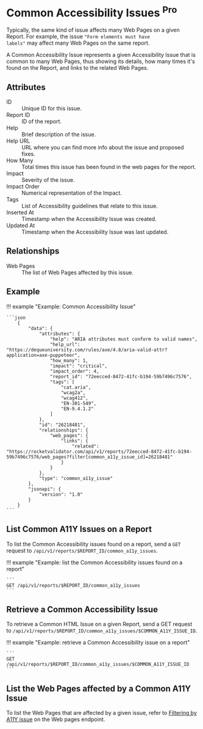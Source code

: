 # Common Accessibility Issues <sup class="badge-pro">Pro</sup>

Typically, the same kind of issue affects many Web Pages on a given Report. For example, the issue <code>"Form elements must have labels"</code> may affect many Web Pages on the same report.

A Common Accessibility Issue represents a given Accessibility Issue that is common to many Web Pages, thus showing its details, how many times it's found on the Report, and links to the related Web Pages.

## Attributes

<dl>
  <dt>ID</dt>
  <dd>Unique ID for this issue.</dd>

  <dt>Report ID</dt>
  <dd>ID of the report.</dd>

  <dt>Help</dt>
  <dd>Brief description of the issue.</dd>

  <dt>Help URL</dt>
  <dd>URL where you can find more info about the issue and proposed fixes.</dd>

  <dt>How Many</dt>
  <dd>Total times this issue has been found in the web pages for the report.</dd>

  <dt>Impact</dt>
  <dd>Severity of the issue.</dd>

  <dt>Impact Order</dt>
  <dd>Numerical representation of the Impact.</dd>

  <dt>Tags</dt>
  <dd>List of Accessibility guidelines that relate to this issue.</dd>

  <dt>Inserted At</dt>
  <dd>Timestamp when the Accessibility Issue was created.</dd>

  <dt>Updated At</dt>
  <dd>Timestamp when the Accessibility Issue was last updated.</dd>  
</dl>

## Relationships

<dl>
  <dt>Web Pages</dt>
  <dd>The list of Web Pages affected by this issue.</dd>
</dl>

## Example

!!! example "Example: Common Accessibility Issue"

    ```json
		{
			"data": {
				"attributes": {
					"help": "ARIA attributes must conform to valid names",
					"help_url": "https://dequeuniversity.com/rules/axe/4.8/aria-valid-attr?application=axe-puppeteer",
					"how_many": 1,
					"impact": "critical",
					"impact_order": 4,
					"report_id": "72eecced-8472-41fc-b194-59b7496c7576",
					"tags": [
						"cat.aria",
						"wcag2a",
						"wcag412",
						"EN-301-549",
						"EN-9.4.1.2"
					]
				},
				"id": "26218481",
				"relationships": {
					"web_pages": {
						"links": {
							"related": "https://rocketvalidator.com/api/v1/reports/72eecced-8472-41fc-b194-59b7496c7576/web_pages?filter[common_a11y_issue_id]=26218481"
						}
					}
				},
				"type": "common_a11y_issue"
			},
			"jsonapi": {
				"version": "1.0"
			}
		}
    ```

## List Common A11Y Issues on a Report

To list the Common Accessibility issues found on a report, send a `GET` request to `/api/v1/reports/$REPORT_ID/common_a11y_issues`.

!!! example "Example: list the Common Accessibility issues found on a report"

	```
	GET /api/v1/reports/$REPORT_ID/common_a11y_issues
	```

## Retrieve a Common Accessibility Issue

To retrieve a Common HTML Issue on a given Report, send a GET request to `/api/v1/reports/$REPORT_ID/common_a11y_issues/$COMMON_A11Y_ISSUE_ID`.

!!! example "Example: retrieve a Common Accessibility issue on a report"

	```
	GET /api/v1/reports/$REPORT_ID/common_a11y_issues/$COMMON_A11Y_ISSUE_ID
	```

## List the Web Pages affected by a Common A11Y Issue

To list the Web Pages that are affected by a given issue, refer to <a href="/api/web_pages/#filtering-by-a11y-issue">Filtering by A11Y issue</a> on the Web pages endpoint.